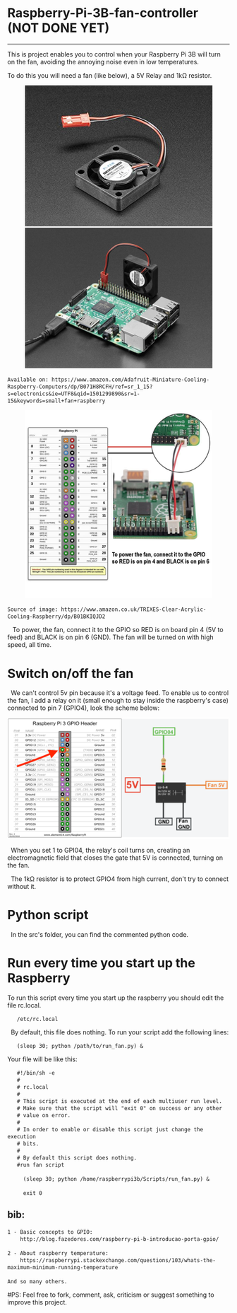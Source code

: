 # Raspberry-Pi-3B-fan-controller (NOT DONE YET)
---------------------------------

   This is project enables you to control when your Raspberry Pi 3B will turn on the fan, avoiding the annoying noise even in low temperatures.

To do this you will need a fan (like below), a 5V Relay and 1kΩ resistor.

<p align="center">
  <img src="Figures/fan.png" width="425"/> <img src="Figures/fan-and-raspberry.png" width="425"/> 
</p>

    Available on: https://www.amazon.com/Adafruit-Miniature-Cooling-Raspberry-Computers/dp/B071H8RCFH/ref=sr_1_15?s=electronics&ie=UTF8&qid=1501299890&sr=1-15&keywords=small+fan+raspberry

<p align="center">
  <img src="Figures/how-to-connect.png" width="425"/>
</p>

    Source of image: https://www.amazon.co.uk/TRIXES-Clear-Acrylic-Cooling-Raspberry/dp/B01BKIQJD2

    To power, the fan, connect it to the GPIO so RED is on board pin 4 (5V to feed) and BLACK is on pin 6 (GND). The fan will be turned on with high speed, all time. 
    
 
 # Switch on/off the fan 
    We can't control 5v pin because it's a voltage feed. To enable us to control the fan, I add a relay on it (small enough to stay inside the raspberry's case) connected to pin 7 (GPIO4), look the scheme below: 
 
<p align="center">
  <img src="Figures/gpio_relay.png" width="850"/>
</p>

   When you set 1 to GPI04, the relay's coil turns on, creating an electromagnetic field that closes the gate that 5V is connected, turning on the fan.
   
   The 1kΩ resistor is to protect GPIO4 from high current, don't try to connect without it.
   

# Python script

   In the src's folder, you can find the commented python code.

# Run every time you start up the Raspberry

   To run this script every time you start up the raspberry you should edit the file rc.local.
        
       /etc/rc.local
       
   By default, this file does nothing. To run your script add the following lines:
   
       (sleep 30; python /path/to/run_fan.py) &
   
   Your file will be like this:
   
       #!/bin/sh -e
       #
       # rc.local
       #
       # This script is executed at the end of each multiuser run level.
       # Make sure that the script will "exit 0" on success or any other
       # value on error.
       #
       # In order to enable or disable this script just change the execution
       # bits.
       #
       # By default this script does nothing.
       #run fan script
       
         (sleep 30; python /home/raspberrypi3b/Scripts/run_fan.py) &

         exit 0
   
   bib:
   ----
    1 - Basic concepts to GPIO:
        http://blog.fazedores.com/raspberry-pi-b-introducao-porta-gpio/
    
    2 - About raspberry temperature:
        https://raspberrypi.stackexchange.com/questions/103/whats-the-maximum-minimum-running-temperature
        
    And so many others.

   
#PS: Feel free to fork, comment, ask, criticism or suggest something to improve this project.
